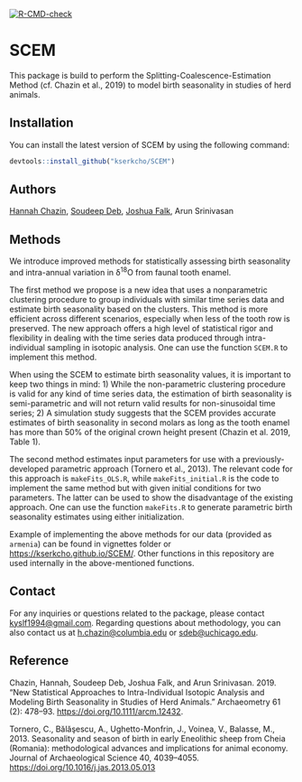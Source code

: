 
<!-- README.md is generated from README.Rmd. Please edit that file -->
<!-- badges: start -->

[![R-CMD-check](https://github.com/kserkcho/SCEM/workflows/R-CMD-check/badge.svg)](https://github.com/kserkcho/SCEM/actions)
<!-- badges: end -->

# SCEM

This package is build to perform the Splitting-Coalescence-Estimation
Method (cf. Chazin et al., 2019) to model birth seasonality in studies
of herd animals.

## Installation

You can install the latest version of SCEM by using the following
command:

``` r
devtools::install_github("kserkcho/SCEM")
```

## Authors

[Hannah Chazin](https://www.hannah-chazin.com/), [Soudeep
Deb](https://soudeepd.github.io/), [Joshua
Falk](http://home.uchicago.edu/~jsfalk/), Arun Srinivasan

## Methods

We introduce improved methods for statistically assessing birth
seasonality and intra-annual variation in δ<sup>18</sup>O from faunal
tooth enamel.

The first method we propose is a new idea that uses a nonparametric
clustering procedure to group individuals with similar time series data
and estimate birth seasonality based on the clusters. This method is
more efficient across different scenarios, especially when less of the
tooth row is preserved. The new approach offers a high level of
statistical rigor and flexibility in dealing with the time series data
produced through intra-individual sampling in isotopic analysis. One can
use the function `SCEM.R` to implement this method.

When using the SCEM to estimate birth seasonality values, it is
important to keep two things in mind: 1) While the non-parametric
clustering procedure is valid for any kind of time series data, the
estimation of birth seasonality is semi-parametric and will not return
valid results for non-sinusoidal time series; 2) A simulation study
suggests that the SCEM provides accurate estimates of birth seasonality
in second molars as long as the tooth enamel has more than 50% of the
original crown height present (Chazin et al. 2019, Table 1).

The second method estimates input parameters for use with a
previously-developed parametric approach (Tornero et al., 2013). The
relevant code for this approach is `makeFits_OLS.R`, while
`makeFits_initial.R` is the code to implement the same method but with
given initial conditions for two parameters. The latter can be used to
show the disadvantage of the existing approach. One can use the function
`makeFits.R` to generate parametric birth seasonality estimates using
either initialization.

Example of implementing the above methods for our data (provided as
`armenia`) can be found in vignettes folder or
<https://kserkcho.github.io/SCEM/>. Other functions in this repository
are used internally in the above-mentioned functions.

## Contact

For any inquiries or questions related to the package, please contact
[kyslf1994@gmail.com](kyslf1994@gmail.com). Regarding questions about
methodology, you can also contact us at
[h.chazin@columbia.edu](h.chazin@columbia.edu) or
[sdeb@uchicago.edu](sdeb@uchicago.edu).

## Reference

Chazin, Hannah, Soudeep Deb, Joshua Falk, and Arun Srinivasan. 2019.
“New Statistical Approaches to Intra-Individual Isotopic Analysis and
Modeling Birth Seasonality in Studies of Herd Animals.” Archaeometry 61
(2): 478–93. <https://doi.org/10.1111/arcm.12432>.

Tornero, C., Bălăşescu, A., Ughetto-Monfrin, J., Voinea, V., Balasse,
M., 2013. Seasonality and season of birth in early Eneolithic sheep from
Cheia (Romania): methodological advances and implications for animal
economy. Journal of Archaeological Science 40, 4039–4055.
<https://doi.org/10.1016/j.jas.2013.05.013>
